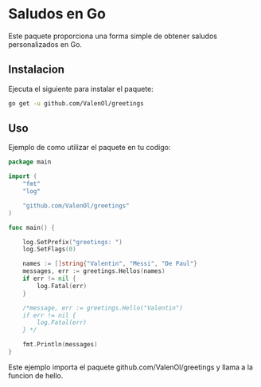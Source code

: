 # Saludos en Go
Este paquete proporciona una forma simple de obtener saludos personalizados en Go.

## Instalacion
Ejecuta el siguiente para instalar el paquete:
```bash
go get -u github.com/ValenOl/greetings
```

## Uso
Ejemplo de como utilizar el paquete en tu codigo:

```go
package main

import (
	"fmt"
	"log"

	"github.com/ValenOl/greetings"
)

func main() {

	log.SetPrefix("greetings: ")
	log.SetFlags(0)

	names := []string{"Valentin", "Messi", "De Paul"}
	messages, err := greetings.Hellos(names)
	if err != nil {
		log.Fatal(err)
	}

	/*message, err := greetings.Hello("Valentin")
	if err != nil {
		log.Fatal(err)
	} */

	fmt.Println(messages)
}

```

Este ejemplo importa el paquete github.com/ValenOl/greetings y llama a la funcion de hello.
